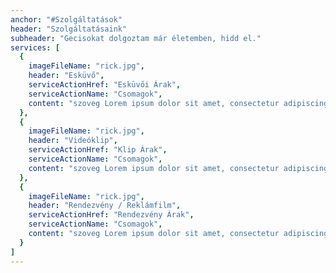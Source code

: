 ```yaml
---
anchor: "#Szolgáltatások"
header: "Szolgáltatásaink"
subheader: "Gecisokat dolgoztam már életemben, hidd el."
services: [
  {
    imageFileName: "rick.jpg",
    header: "Esküvő",
    serviceActionHref: "Esküvői Árak",
    serviceActionName: "Csomagok",
    content: "szoveg Lorem ipsum dolor sit amet, consectetur adipiscing elit, sed do eiusmod tempor incididunt ut labore et dolore magna aliqua. Ut enim ad minim veniam, quis nostrud exercitation ullamco laboris nisi ut aliquip ex ea commodo consequat. Duis aute irure dolor in reprehenderit in voluptate velit esse cillum dolore eu fugiat nulla pariatur. Excepteur sint occaecat cupidatat non proident, sunt in culpa qui officia deserunt mollit anim id est laborum."
  },
  {
    imageFileName: "rick.jpg",
    header: "Videóklip",
    serviceActionHref: "Klip Árak",
    serviceActionName: "Csomagok",
    content: "szoveg Lorem ipsum dolor sit amet, consectetur adipiscing elit, sed do eiusmod tempor incididunt ut labore et dolore magna aliqua. Ut enim ad minim veniam, quis nostrud exercitation ullamco laboris nisi ut aliquip ex ea commodo consequat. Duis aute irure dolor in reprehenderit in voluptate velit esse cillum dolore eu fugiat nulla pariatur. Excepteur sint occaecat cupidatat non proident, sunt in culpa qui officia deserunt mollit anim id est laborum."
  },
  {
    imageFileName: "rick.jpg",
    header: "Rendezvény / Reklámfilm",
    serviceActionHref: "Rendezvény Árak",
    serviceActionName: "Csomagok",
    content: "szoveg Lorem ipsum dolor sit amet, consectetur adipiscing elit, sed do eiusmod tempor incididunt ut labore et dolore magna aliqua. Ut enim ad minim veniam, quis nostrud exercitation ullamco laboris nisi ut aliquip ex ea commodo consequat. Duis aute irure dolor in reprehenderit in voluptate velit esse cillum dolore eu fugiat nulla pariatur. Excepteur sint occaecat cupidatat non proident, sunt in culpa qui officia deserunt mollit anim id est laborum."
  }
]
---
```

